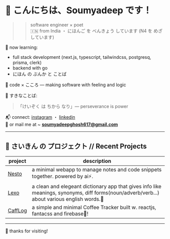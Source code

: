 # 👋 こんにちは、Soumyadeep です！

>> software engineer × poet  
🇮🇳 from India ・ にほんご を べんきょう しています (N4 を めざしています)

🌱 now learning:
- full stack development (next.js, typescript, tailwindcss, postgresq, prisma, clerk)
- backend with go
- にほん の ぶんか と ことば

🧠 code × こころ — making software with feeling and logic

📖 すきなことば:
> 「けいぞく は ちから なり」— perseverance is power

📬 connect:
 [instagram](https://instagram.com/_deep_.soumya/) ・ [linkedin](https://www.linkedin.com/in/deepsoumya617/) <br/>
📩 or mail me at ~ **soumyadeepghosh617@gmail.com**

---

## 📂 さいきん の プロジェクト // Recent Projects

| project | description |
|--------|-------------|
| [Nesto](https://github.com/deepsoumya617/nesto) | a minimal webapp to manage notes and code snippets together. powered by ai⚡.  |
| [Lexo](https://github.com/deepsoumya617/lexo) | a clean and elegeant dictionary app that gives info like meanings, synonyms, diff forms(noun/adverb/verb...) about various english words.📑|
| [CaffLog](https://github.com/deepsoumya617/CaffLog) | a simple and minimal Coffee Tracker built w. reactjs, fantacss and firebase🚀! |

---

🌸 thanks for visiting!
